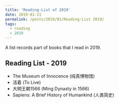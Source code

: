 ```yaml
---
title: 'Reading-List of 2019'
date: 2019-01-21
permalink: /posts/2019/01/Reading-List 2019/
tags:
  - reading
  - 2019
---
```


A list records part of books that I read in 2019.

## Reading List - 2019

- The Museum of Innocence (纯真博物馆)
- 活着 (To Live)
- 大明王朝1566 (Ming Dynasty in 1566)
- Sapiens: A Brief History of Humankind (人类简史)

